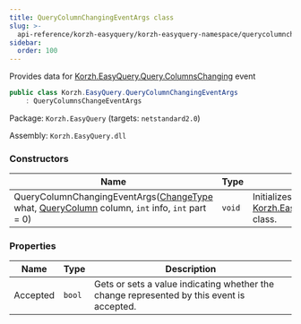 ```yaml
---
title: QueryColumnChangingEventArgs class
slug: >-
  api-reference/korzh-easyquery/korzh-easyquery-namespace/querycolumnchangingeventargs-class
sidebar:
  order: 100
---
```


Provides data for [Korzh.EasyQuery.Query.ColumnsChanging](///////////////easyquery/docs/api-reference/korzh-easyquery/korzh-easyquery-namespace/query-class) event
```csharp
public class Korzh.EasyQuery.QueryColumnChangingEventArgs
    : QueryColumnsChangeEventArgs

```
Package: `Korzh.EasyQuery` (targets: `netstandard2.0`)

Assembly: `Korzh.EasyQuery.dll`

### Constructors

| Name | Type | Description | 
| --- | --- | --- | 
| QueryColumnChangingEventArgs([ChangeType](///////////////easyquery/docs/api-reference/korzh-easyquery/korzh-easyquery-namespace/changetype-enum) what, [QueryColumn](///////////////easyquery/docs/api-reference/korzh-easyquery/korzh-easyquery-namespace/querycolumn-class) column, `int` info, `int` part = 0) | `void` | Initializes a new instance of the [Korzh.EasyQuery.QueryColumnChangingEventArgs](///////////////easyquery/docs/api-reference/korzh-easyquery/korzh-easyquery-namespace/querycolumnchangingeventargs-class) class. | 


### Properties

| Name | Type | Description | 
| --- | --- | --- | 
| Accepted | `bool` | Gets or sets a value indicating whether the change represented by this event is accepted. |
